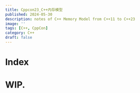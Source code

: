 ```yaml
---
title: Cppcon23_C++内存模型
published: 2024-05-30
description: notes of C++ Memory Model from C++11 to C++23
image: ''
tags: [C++, CppCon]
category: C++
draft: false 
---
```


# Index

# 

# WIP.
